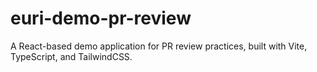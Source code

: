 # euri-demo-pr-review

A React-based demo application for PR review practices, built with Vite, TypeScript, and TailwindCSS.
